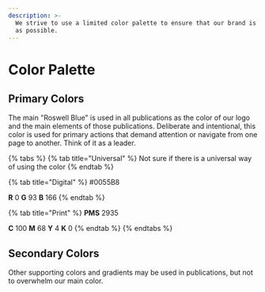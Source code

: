 ```yaml
---
description: >-
  We strive to use a limited color palette to ensure that our brand is as strong
  as possible.
---
```


# Color Palette

## Primary Colors

The main "Roswell Blue" is used in all publications as the color of our logo and the main elements of those publications. Deliberate and intentional, this color is used for primary actions that demand attention or navigate from one page to another. Think of it as a leader.

{% tabs %}
{% tab title="Universal" %}
Not sure if there is a universal way of using the color
{% endtab %}

{% tab title="Digital" %}
\#0055B8

**R** 0 **G** 93 **B** 166
{% endtab %}

{% tab title="Print" %}
**PMS** 2935

**C** 100 **M** 68 **Y** 4 **K** 0
{% endtab %}
{% endtabs %}

## Secondary Colors

Other supporting colors and gradients may be used in publications, but not to overwhelm our main color.

